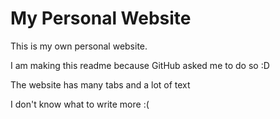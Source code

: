 # My Personal Website
This is my own personal website.

I am making this readme because GitHub asked me to do so :D

The website has many tabs and a lot of text

I don't know what to write more :(

